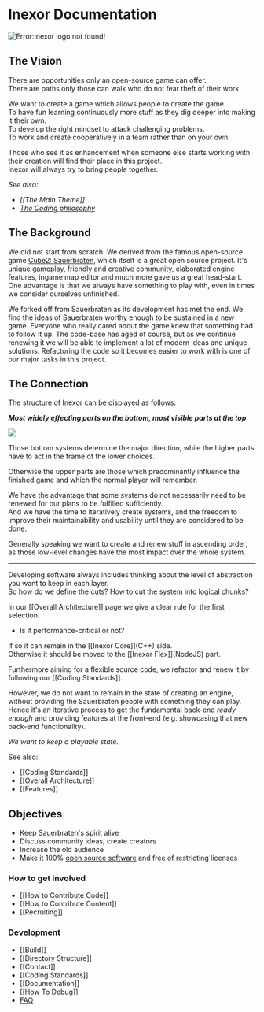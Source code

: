# Inexor Documentation

![Error:Inexor logo not found!](https://raw.githubusercontent.com/inexorgame/site/master/src/assets/logo_rendered/inexor_logo_600.png)

## The Vision

There are opportunities only an open-source game can offer.  
There are paths only those can walk who do not fear theft of their work.  

We want to create a game which allows people to create the game.  
To have fun learning continuously more stuff as they dig deeper into making it their own.  
To develop the right mindset to attack challenging problems.  
To work and create cooperatively in a team rather than on your own.

Those who see it as enhancement when someone else starts working with their creation will find their place in this project.  
Inexor will always try to bring people together.

_See also:_
* _[[The Main Theme]]_
* _[The Coding philosophy](https://github.com/inexorgame/inexor-core/wiki/Home/_edit#coding-philosophy)_

## The Background

We did not start from scratch. We derived from the famous open-source game [Cube2: Sauerbraten](http://sauerbraten.org/), which itself is a great open source project.
It's unique gameplay, friendly and creative community, elaborated engine features, ingame map editor and much more gave us a great head-start. One advantage is that we always have something to play with, even in times we consider ourselves unfinished.  

We forked off from Sauerbraten as its development has met the end. We find the ideas of Sauerbraten worthy enough to be sustained in a new game. Everyone who really cared about the game knew that something had to follow it up.
The code-base has aged of course, but as we continue renewing it we will be able to implement a lot of modern ideas and unique solutions. Refactoring the code so it becomes easier to work with is one of our major tasks in this project.

## The Connection

The structure of Inexor can be displayed as follows:


_**Most widely effecting parts on the bottom, most visible parts at the top**_

<img src="https://raw.githubusercontent.com/inexorgame/visualisations/master/wiki/Inexor-structure.svg?sanitize=true" />

Those bottom systems determine the major direction, while the higher parts have to act in the frame of the lower choices.

Otherwise the upper parts are those which predominantly influence the finished game and which the normal player will remember.

We have the advantage that some systems do not necessarily need to be renewed for our plans to be fulfilled sufficiently.  
And we have the time to iteratively create systems, and the freedom to improve their maintainability and usability until they are considered to be done.

Generally speaking we want to create and renew stuff in ascending order, as those low-level changes have the most impact over the whole system.

---

Developing software always includes thinking about the level of abstraction you want to keep in each layer.  
So how do we define the cuts? How to cut the system into logical chunks?

In our [[Overall Architecture]] page we give a clear rule for the first selection:  
* Is it performance-critical or not?

If so it can remain in the [[Inexor Core]]\(C++\) side.  
Otherwise it should be moved to the [[Inexor Flex]]\(NodeJS\) part.  

Furthermore aiming for a flexible source code, we refactor and renew it by following our [[Coding Standards]].

However, we do not want to remain in the state of creating an engine, without providing the Sauerbraten people with something they can play.  
Hence it's an iterative process to get the fundamental back-end _ready enough_ and providing features at the front-end (e.g. showcasing that new back-end functionality).

_We want to keep a playable state._  

See also:

* [[Coding Standards]]
* [[Overall Architecture]]
* [[Features]]


## Objectives

* Keep Sauerbraten's spirit alive
* Discuss community ideas, create creators
* Increase the old audience
* Make it 100% [open source software](https://creativecommons.org/about/program-areas/technology/technology-resources/software/) and free of restricting licenses

### How to get involved
* [[How to Contribute Code]]
* [[How to Contribute Content]]  
* [[Recruiting]]

### Development

* [[Build]]
* [[Directory Structure]]
* [[Contact]]
* [[Coding Standards]]
* [[Documentation]]
* [[How To Debug]]
* [FAQ](https://github.com/inexorgame/inexor-core/wiki/Frequently-Asked-Questions)
